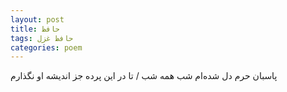 ```yaml
---
layout: post
title: حافظ
tags: حافظ غزل
categories: poem
---
```


پاسبان حرم دل شده‌ام شب همه شب / تا در این پرده جز اندیشه او نگذارم